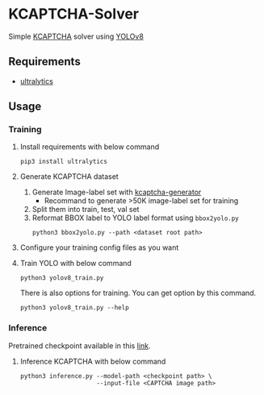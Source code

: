 # KCAPTCHA-Solver
Simple [KCAPTCHA](http://www.captcha.ru/en/kcaptcha/) solver using [YOLOv8](https://github.com/ultralytics/ultralytics)

## Requirements

- [ultralytics](https://pypi.org/project/ultralytics/)

## Usage

### Training

1. Install requirements with below command
    ```
    pip3 install ultralytics
    ```

2. Generate KCAPTCHA dataset
    1. Generate Image-label set with [kcaptcha-generator](https://github.com/ryanking13/kcaptcha-generator)
        - Recommand to generate >50K image-label set for training
    2. Split them into train, test, val set
    3. Reformat BBOX label to YOLO label format using `bbox2yolo.py`
        ```
        python3 bbox2yolo.py --path <dataset root path>
        ```

2. Configure your training config files as you want

2. Train YOLO with below command
    ```
    python3 yolov8_train.py
    ```

    There is also options for training. You can get option by this command.

    ```
    python3 yolov8_train.py --help
    ```

### Inference
Pretrained checkpoint available in this [link](https://drive.google.com/file/d/1gHC4RCRvNwGrm1xBXms110l9YOqM_M7e/view?usp=drive_link).
1. Inference KCAPTCHA with below command
    ```
    python3 inference.py --model-path <checkpoint path> \
                         --input-file <CAPTCHA image path>
    ```